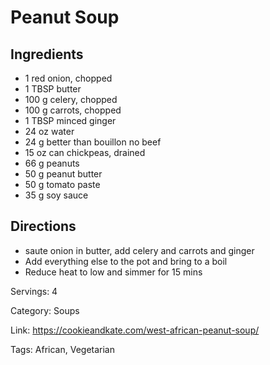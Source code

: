 # Peanut Soup

## Ingredients

- 1 red onion, chopped
- 1 TBSP butter
- 100 g celery, chopped
- 100 g carrots, chopped
- 1 TBSP minced ginger
- 24 oz water
- 24 g better than bouillon no beef
- 15 oz can chickpeas, drained
- 66 g peanuts
- 50 g peanut butter
- 50 g tomato paste
- 35 g soy sauce

## Directions

- saute onion in butter, add celery and carrots and ginger
- Add everything else to the pot and bring to a boil
- Reduce heat to low and simmer for 15 mins

Servings: 4

Category: Soups

Link: https://cookieandkate.com/west-african-peanut-soup/

Tags: African, Vegetarian

